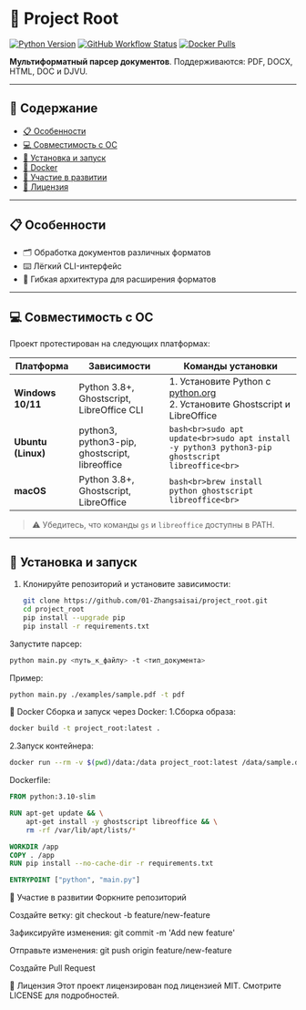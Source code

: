 # 📂 Project Root

[![Python Version](https://img.shields.io/badge/python-3.8%2B-blue)](https://www.python.org/downloads/)
[![GitHub Workflow Status](https://img.shields.io/github/actions/workflow/status/01-Zhangsaisai/project_root/ci.yml?branch=main)](https://github.com/01-Zhangsaisai/project_root/actions)
[![Docker Pulls](https://img.shields.io/docker/pulls/01zhangsaisai/project_root)](https://hub.docker.com/r/01zhangsaisai/project_root)

**Мультиформатный парсер документов**. Поддерживаются: PDF, DOCX, HTML, DOC и DJVU.

---

## 📑 Содержание

- [📋 Особенности](#-особенности)
- [💻 Совместимость с ОС](#-совместимость-с-ос)
- [🚀 Установка и запуск](#-установка-и-запуск)
- [🐳 Docker](#-docker)
- [🤝 Участие в развитии](#-участие-в-развитии)
- [📄 Лицензия](#-лицензия)

---

## 📋 Особенности

- 🗂️ Обработка документов различных форматов
- ⌨️ Лёгкий CLI-интерфейс
- 🧩 Гибкая архитектура для расширения форматов

---

## 💻 Совместимость с ОС

Проект протестирован на следующих платформах:

| Платформа       | Зависимости                              | Команды установки                          |
|-----------------|------------------------------------------|--------------------------------------------|
| **Windows 10/11** | Python 3.8+, Ghostscript, LibreOffice CLI | 1. Установите Python с [python.org](https://python.org)<br>2. Установите Ghostscript и LibreOffice |
| **Ubuntu (Linux)** | python3, python3-pip, ghostscript, libreoffice | ```bash<br>sudo apt update<br>sudo apt install -y python3 python3-pip ghostscript libreoffice<br>``` |
| **macOS**       | Python 3.8+, Ghostscript, LibreOffice    | ```bash<br>brew install python ghostscript libreoffice<br>``` |

> ⚠️ Убедитесь, что команды `gs` и `libreoffice` доступны в PATH.

---

## 🚀 Установка и запуск

1. Клонируйте репозиторий и установите зависимости:
   ```bash
   git clone https://github.com/01-Zhangsaisai/project_root.git
   cd project_root
   pip install --upgrade pip
   pip install -r requirements.txt
   ```
Запустите парсер:

```bash
python main.py <путь_к_файлу> -t <тип_документа>
```
Пример:

```bash
python main.py ./examples/sample.pdf -t pdf
```
🐳 Docker
Сборка и запуск через Docker:
1.Сборка образа:
```bash
docker build -t project_root:latest .
```
2.Запуск контейнера:
```bash
docker run --rm -v $(pwd)/data:/data project_root:latest /data/sample.docx -t docx
```
Dockerfile:
```dockerfile
FROM python:3.10-slim

RUN apt-get update && \
    apt-get install -y ghostscript libreoffice && \
    rm -rf /var/lib/apt/lists/*

WORKDIR /app
COPY . /app
RUN pip install --no-cache-dir -r requirements.txt

ENTRYPOINT ["python", "main.py"]
```
🤝 Участие в развитии
Форкните репозиторий

Создайте ветку: git checkout -b feature/new-feature

Зафиксируйте изменения: git commit -m 'Add new feature'

Отправьте изменения: git push origin feature/new-feature

Создайте Pull Request

📄 Лицензия
Этот проект лицензирован под лицензией MIT. Смотрите LICENSE для подробностей.
